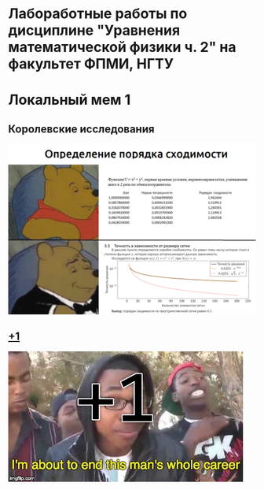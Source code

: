 # Лабоработные работы по дисциплине "Уравнения математической физики ч. 2" на факультет ФПМИ, НГТУ

# Локальный мем 1

## Королевские исследования
![](meme_1.png)

## [+1](https://github.com/optozorax/labs_emf/commit/1bf1f57da02e87642d1ea268617ceeef565430fe#diff-1ea685fac3658d4688fbb4161045b0efL82)
![](meme_2.png)
